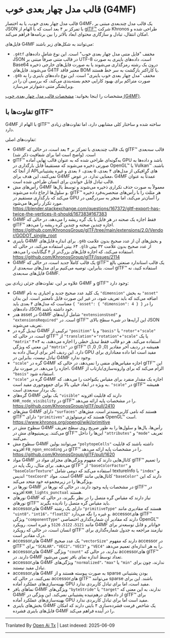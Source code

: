 # قالب مدل چهار بعدی خوب (G4MF)

قالب مدل چهار بعدی خوب، یا به اختصار G4MF، یک قالب مدل چندبعدی مبتنی بر JSON با تمرکز بر ۴ بعد است که با الهام از [glTF™](https://github.com/KhronosGroup/glTF) شرکت Khronos طراحی شده و امکان انتقال، تبادل و سازگاری محتوای ابعاد بالاتر را بین برنامه‌ها فراهم می‌کند.

فایل‌های G4MF می‌توانند به شکل‌های زیر باشند:
- `.g4tf` مخفف "فایل متنی مدل چهار بعدی خوب" است. این نوع شامل داده‌های JSON در قالب متنی صرفاً مبتنی بر UTF-8 است، داده‌های باینری به صورت Base64 درون یک رشته رمزگذاری می‌شوند یا به صورت فایل‌های خارجی ذخیره می‌شوند. فایل‌های G4TF معتبر فاقد BOM یا کاراکتر بازگشت به سر خط هستند.
- `.g4b` مخفف "مدل چهار بعدی خوب باینری" است. این نوع داده‌های باینری را به صورت متراکم برای بهبود کارایی حجم بسته‌بندی می‌کند، که بررسی آن را در ویرایشگر متنی دشوارتر می‌سازد.

مشخصات را اینجا بخوانید: [مشخصات قالب مدل چهار بعدی خوب (G4MF)](https://raw.githubusercontent.com/godot-dimensions/g4mf/main/specification/specification.md).

## تفاوت‌ها با glTF™

G4MF با الهام از glTF™ ساخته شده و ساختار کلی مشابهی دارد، اما تفاوت‌های زیادی دارد.

تفاوت‌های اصلی:

- G4MF یک قالب چندبعدی با تمرکز بر ۴ بعد است، در حالی که glTF™ قالب سه‌بعدی است. (واضح است اما برای شفافیت ذکر شد)
- glTF™ به‌گونه‌ای طراحی شده که به عنوان قالب نهایی آماده GPU باشد و داده‌ها به صورتی ذخیره می‌شوند که مستقیماً قابل بارگذاری در OpenGL™ یا Vulkan™ باشند. از آنجا که APIهای گرافیکی از مدل‌های ۴ بعدی، ۵ بعدی، ۶ بعدی و غیره پشتیبانی نمی‌کنند، این هدف برای G4MF معنایی ندارد. در عوض، G4MF عمدتاً به عنوان قالب تبادل قابل خواندن برای انسان طراحی شده است.
- رأس‌های مش G4MF معمولاً به صورت حذف تکراری ذخیره می‌شوند و توسط یال‌ها و سلول‌ها ارجاع داده می‌شوند. glTF™ هر مثلث را با رأس‌های منحصربه‌فرد ذخیره می‌کند که بارگذاری مستقیم در GPU را آسان‌تر می‌کند، اما منجر به سردرگمی در مورد تکرار رأس‌ها می‌شود. https://blender.stackexchange.com/questions/167372/gltf-export-has-twice-the-vertices-it-should/167383#167383
- G4MF فقط اجازه یک صحنه در هر فایل با یک گره ریشه را می‌دهد، در حالی که glTF™ اجازه چندین صحنه و چندین گره ریشه را می‌دهد. https://github.com/KhronosGroup/glTF/tree/main/extensions/2.0/Vendor/GODOT_single_root
- باینری G4MF برای اندازه فایل‌های `.g4b` و بخش‌های آن از عدد صحیح بدون علامت ۶۴ بیتی استفاده می‌کند، در حالی که `.glb` از عدد صحیح بدون علامت ۳۲ بیتی استفاده می‌کند، که اجازه فایل‌های بزرگ‌تر از ۴ گیگابایت را می‌دهد. https://github.com/KhronosGroup/glTF/issues/2114
- G4MF یک قالب کاملاً جدید است، در حالی که glTF™ یک قالب استاندارد صنعتی بالغ است. بنابراین، توصیه می‌کنیم برای مدل‌های سه‌بعدی از glTF™ استفاده کنید، نه فایل‌های سه‌بعدی G4MF.

علاوه بر این، تفاوت‌های جزئی زیادی بین G4MF و glTF™ وجود دارد:

- G4MF یک کلید عدد صحیح جدید و اجباری به نام `"dimension"` به بخش `"asset"` اضافه می‌کند که باید تعریف شود، در غیر این صورت فایل نامعتبر است. این بدان معناست که مدل‌های ۴ بعدی باید `{ "asset": { "dimension": 4 } }` را در داده‌های JSON خود داشته باشند.
- هدر asset در G4MF شامل آرایه‌های `"extensionsUsed"` و `"extensionsRequired"` است. در glTF™ این آرایه‌ها در شیء سطح بالای JSON تعریف می‌شوند.
- تبدیل گره در G4MF ترکیبی از `"position"` و یا `"basis"` یا `"rotor"`+`"scale"` است، در حالی که glTF™ از `"translation"`+`"rotation"`+`"scale"` یا یک `"matrix"` ۴×۴ استفاده می‌کند. هر دو قالب فقط تبدیل خطی را اجازه می‌دهند، به این معنی که ویژگی `"matrix"` در glTF™ همیشه در ردیف آخر مقادیر (0, 0, 0, 1) دارد. این ردیف آخر برای ارسال داده به GPU مفید است اما داده معناداری برای تبادل نیست، بنابراین در G4MF وجود ندارد.
- `"scale"` گره در G4MF اجازه مقیاس‌های منفی را نمی‌دهد، در حالی که glTF™ این اجازه را می‌دهد. در صورت نیاز، G4MF الزام می‌کند که برای وارونه‌سازی/بازتاب از `"basis"` استفاده شود.
- `"scale"` گره در G4MF اجازه یک مقدار منفرد برای مقیاس یکنواخت را می‌دهد، که به ویژه در ابعاد خیلی بالا برای جمع‌وجوری مفید است. `"scale"` در glTF™ همیشه یک بردار سه‌بعدی است.
- گره‌های G4MF یک بولین `"visible"` دارند که قابلیت افزونه `KHR_node_visibility` در glTF™ را در مشخصات پایه ارائه می‌دهد. https://github.com/KhronosGroup/glTF/pull/2410
- مش‌های G4MF دارای `"surfaces"` هستند که نامی کاربرپسندتر است. مش‌های glTF™ دارای `"primitives"` هستند که ترمینولوژی OpenGL™ است. https://www.khronos.org/opengl/wiki/primitive
- سطوح مش در G4MF رأس‌ها، یال‌ها و سلول‌ها را به طور صریح روی سطح تعریف می‌کنند. پریمیتیوهای مش در glTF™ این‌ها را داخل `"attributes"` و `"mode"` تعریف می‌کنند.
- سطوح مش G4MF می‌توانند بولین `"polytopeCells"` داشته باشند که قابلیت افزونه `FB_ngon_encoding` در glTF™ را در مشخصات پایه ارائه می‌دهد. https://github.com/KhronosGroup/glTF/pull/1620
- مواد G4MF کانال‌هایی دارند که مفهوم ویژگی‌های مجزای مواد در glTF™ را تعمیم می‌دهند. برای مثال، رنگ پایه در glTF™ از `"baseColorFactor"` و `"baseColorTexture"` استفاده می‌کند که دومی شامل textureInfo با `"index"` و اندیس `"texCoord"` است. مواد G4MF کانال‌هایی مانند `"baseColor"` دارند که این ویژگی‌ها را در زیرمجموعه خود متحد می‌کند.
- نورها در G4MF در مشخصات پایه وجود دارند، در حالی که نورها در glTF™ در افزونه `KHR_lights_punctual` هستند.
- نورهای G4MF نیاز دارند که مقیاس گره متصل را در نظر بگیرند، در حالی که نورهای glTF™ باید مقیاس گره متصل را نادیده بگیرند.
- accessorهای G4MF دارای یک رشته `"primitiveType"` هستند که مقادیری مانند `"uint8"`، `"int16"`، `"float32"` و غیره را نگه می‌دارد. accessorهای glTF™ ویژگی `"componentType"` دارند که مقادیر آن شماره‌گذاری اختصاصی OpenGL™ مانند `5121`، `5122`، `5126` و غیره است. رویکرد G4MF خواناتر و قابل توسعه‌تر برای انسان است، در حالی که رویکرد glTF™ نیازمند مراجعه به جدول شماره‌گذاری برای درک مقادیر است.
- accessorهای G4MF یک عدد صحیح `"vectorSize"` دارند که مفهوم accessor در glTF™ برای `"SCALAR"`، `"VEC2"`، `"VEC3"` و `"VEC4"` را به هر اندازه‌ای تعمیم می‌دهد.
- accessorهای G4MF ویژگی `"count"` ندارند، در حالی که accessorهای glTF™ دارند. در G4MF تعداد توسط اندازه نمای بافر تعیین می‌شود.
- accessorهای G4MF ویژگی‌های `"normalized"`، `"max"` یا `"min"` ندارند، چون برای تبادل مفید نیستند.
- accessorهای G4MF به صورت پیوسته هستند و از sparse بودن پشتیبانی نمی‌کنند، در حالی که accessorهای glTF™ می‌توانند sparse باشند. این برای بهینه‌سازی‌های عملکرد آماده GPU مفید است، اما برای تبادل کاربردی ندارد.
- نماهای بافر G4MF ویژگی‌های `"byteStride"` یا `"target"` ندارند، به این معنی که G4MF از داده‌های درهم‌تنیده پشتیبانی نمی‌کند. این ویژگی در glTF™ برای بهینه‌سازی‌های عملکرد آماده GPU مفید است اما برای تبادل کاربردی ندارد.
- بخش‌های باینری G4MF یک شاخص فرمت فشرده‌سازی ۴ بایتی دارند که امکان فایل‌های باینری فشرده G4MF را در آینده فراهم می‌کند.

---

Tranlated By [Open Ai Tx](https://github.com/OpenAiTx/OpenAiTx) | Last indexed: 2025-06-09

---